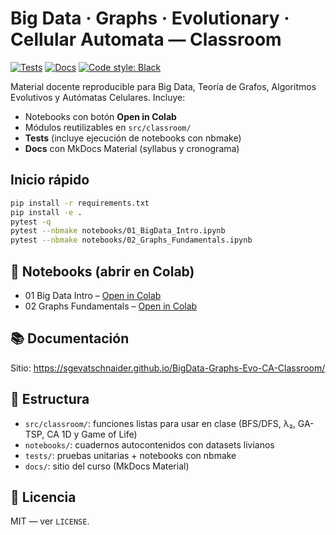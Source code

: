 # Big Data · Graphs · Evolutionary · Cellular Automata — Classroom

[![Tests](https://github.com/sgevatschnaider/BigData-Graphs-Evo-CA-Classroom/actions/workflows/tests.yml/badge.svg)](https://github.com/sgevatschnaider/BigData-Graphs-Evo-CA-Classroom/actions/workflows/tests.yml)
[![Docs](https://github.com/sgevatschnaider/BigData-Graphs-Evo-CA-Classroom/actions/workflows/pages.yml/badge.svg)](https://sgevatschnaider.github.io/BigData-Graphs-Evo-CA-Classroom/)
[![Code style: Black](https://img.shields.io/badge/code%20style-black-000000.svg)](https://github.com/psf/black)

Material docente reproducible para Big Data, Teoría de Grafos, Algoritmos Evolutivos y Autómatas Celulares. Incluye:

- Notebooks con botón **Open in Colab**
- Módulos reutilizables en `src/classroom/`
- **Tests** (incluye ejecución de notebooks con nbmake)
- **Docs** con MkDocs Material (syllabus y cronograma)

##  Inicio rápido

```bash
pip install -r requirements.txt
pip install -e .
pytest -q
pytest --nbmake notebooks/01_BigData_Intro.ipynb
pytest --nbmake notebooks/02_Graphs_Fundamentals.ipynb
```

## 📓 Notebooks (abrir en Colab)
- 01 Big Data Intro – [Open in Colab](https://colab.research.google.com/github/sgevatschnaider/BigData-Graphs-Evo-CA-Classroom/blob/main/notebooks/01_BigData_Intro.ipynb)
- 02 Graphs Fundamentals – [Open in Colab](https://colab.research.google.com/github/sgevatschnaider/BigData-Graphs-Evo-CA-Classroom/blob/main/notebooks/02_Graphs_Fundamentals.ipynb)

## 📚 Documentación
Sitio: https://sgevatschnaider.github.io/BigData-Graphs-Evo-CA-Classroom/

## 🔧 Estructura
- `src/classroom/`: funciones listas para usar en clase (BFS/DFS, λ₂, GA-TSP, CA 1D y Game of Life)
- `notebooks/`: cuadernos autocontenidos con datasets livianos
- `tests/`: pruebas unitarias + notebooks con nbmake
- `docs/`: sitio del curso (MkDocs Material)

## 📄 Licencia
MIT — ver `LICENSE`.
